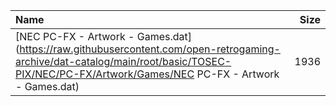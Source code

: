 |Name|Size|
|:---|---:|
|[NEC PC-FX - Artwork - Games.dat](https://raw.githubusercontent.com/open-retrogaming-archive/dat-catalog/main/root/basic/TOSEC-PIX/NEC/PC-FX/Artwork/Games/NEC PC-FX - Artwork - Games.dat)|1936|
